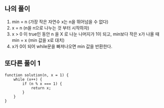## 나의 풀이

1. min = n (가장 작은 자연수 x는 n을 뛰어넘을 수 없다)
2. x = n (n을 n으로 나누는 것 부터 시작하자)
3. x > 0 이 true인 동안 n 을 X 로 나눈 나머지가 1이 되고, min보다 작은 x가 나올 때 min = x (min 값을 x로 대치)
4. x가 0이 되어 while문을 빠져나오면 min 값을 반환한다.

## 또다른 풀이 1

```
function solution(n, x = 1) {
    while (x++) {
        if (n % x === 1) {
            return x;
        }
    }
}
```

